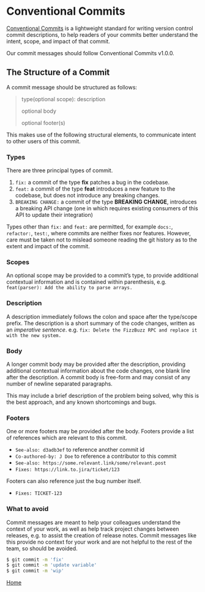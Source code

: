 # Conventional Commits

[Conventional Commits](https://www.conventionalcommits.org/) is a lightweight
standard for writing version control commit descriptions, to help readers of
your commits better understand the intent, scope, and impact of that commit.

Our commit messages should follow Conventional Commits v1.0.0.

## The Structure of a Commit

A commit message should be structured as follows:

> type(optional scope): description
>
> optional body
>
> optional footer(s)

This makes use of the following structural elements, to communicate intent to
other users of this commit.

### Types

There are three principal types of commit.

1. `fix:` a commit of the type **fix** patches a bug in the codebase.
2. `feat:` a commit of the type **feat** introduces a new feature to the
   codebase, but does not introduce any breaking changes.
3. `BREAKING CHANGE:` a commit of the type **BREAKING CHANGE**, introduces a
   breaking API change (one in which requires existing consumers of this API to
   update their integration)

Types other than `fix:` and `feat:` are permitted, for example `docs:`,
`refactor:`, `test:`, where commits are neither fixes nor features. However,
care must be taken not to mislead someone reading the git history as to the
extent and impact of the commit.

### Scopes

An optional scope may be provided to a commit’s type, to provide additional
contextual information and is contained within parenthesis, e.g.
`feat(parser): Add the ability to parse arrays.`

### Description

A description immediately follows the colon and space after the type/scope
prefix. The description is a short summary of the code changes, written as an
_imperative sentence_. e.g.
`fix: Delete the FizzBuzz RPC and replace it with the new system.`

### Body

A longer commit body may be provided after the description, providing additional
contextual information about the code changes, one blank line after the
description. A commit body is free-form and may consist of any number of newline
separated paragraphs.

This may include a brief description of the problem being solved, why this is
the best approach, and any known shortcomings and bugs.

### Footers

One or more footers may be provided after the body. Footers provide a list of
references which are relevant to this commit.

- `See-also: d3adb3ef` to reference another commit id
- `Co-authored-by: J Doe` to reference a contributor to this commit
- `See-also: https://some.relevant.link/some/relevant.post`
- `Fixes: https://link.to.jira/ticket/123`

Footers can also reference just the bug number itself.

- `Fixes: TICKET-123`

### What to avoid

Commit messages are meant to help your colleagues understand the context of your
work, as well as help track project changes between releases, e.g. to assist the
creation of release notes. Commit messages like this provide no context for your
work and are not helpful to the rest of the team, so should be avoided.

```bash
$ git commit -m 'fix'
$ git commit -m 'update variable'
$ git commit -m 'wip'
```

[Home](../README.md)
